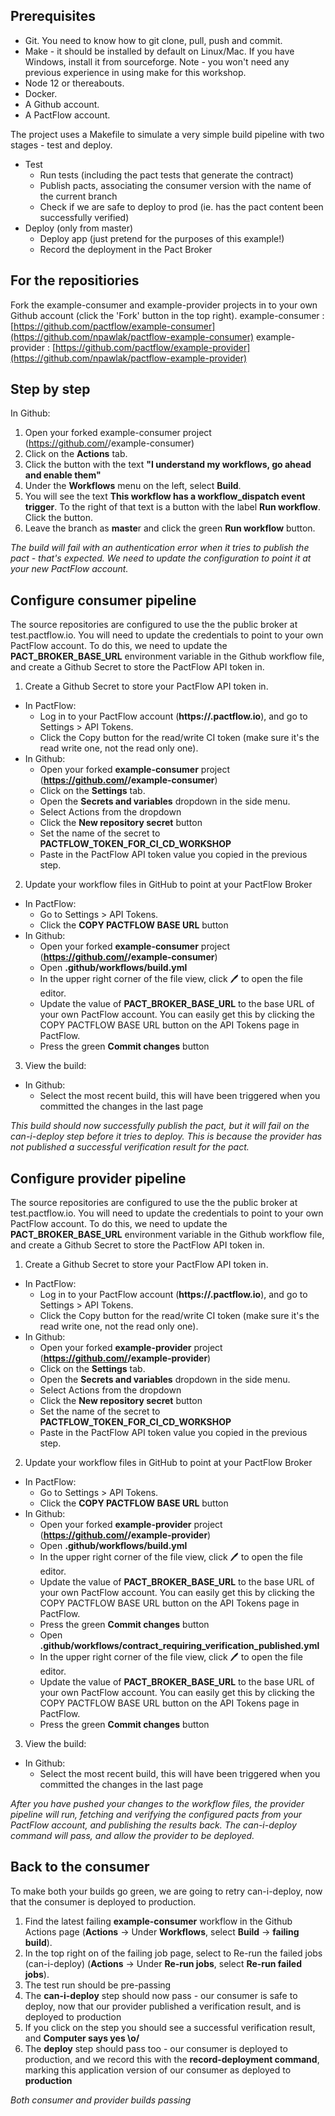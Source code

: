 ## Prerequisites
* Git. You need to know how to git clone, pull, push and commit.
* Make - it should be installed by default on Linux/Mac. If you have Windows, install it from sourceforge. Note - you won't need any previous experience in using make for this workshop.
* Node 12 or thereabouts.
* Docker.
* A Github account.
* A PactFlow account.

The project uses a Makefile to simulate a very simple build pipeline with two stages - test and deploy.

* Test
  * Run tests (including the pact tests that generate the contract)
  * Publish pacts, associating the consumer version with the name of the current branch
  * Check if we are safe to deploy to prod (ie. has the pact content been successfully verified)
* Deploy (only from master)
  * Deploy app (just pretend for the purposes of this example!)
  * Record the deployment in the Pact Broker

## For the repositiories 

Fork the example-consumer and example-provider projects in to your own Github account (click the 'Fork' button in the top right).
example-consumer : [https://github.com/pactflow/example-consumer](https://github.com/npawlak/pactflow-example-consumer)
example-provider : [https://github.com/pactflow/example-provider](https://github.com/npawlak/pactflow-example-provider)

## Step by step

In Github:

1. Open your forked example-consumer project (https://github.com/<your-username>/example-consumer)
2. Click on the **Actions** tab.
3. Click the button with the text **"I understand my workflows, go ahead and enable them"**
4. Under the **Workflows** menu on the left, select **Build**.
5. You will see the text **This workflow has a workflow_dispatch event trigger**. To the right of that text is a button with the label **Run workflow**. Click the button.
6. Leave the branch as **maste**r and click the green **Run workflow** button.

*The build will fail with an authentication error when it tries to publish the pact - that's expected. We need to update the configuration to point it at your new PactFlow account.*

## Configure consumer pipeline

The source repositories are configured to use the the public broker at test.pactflow.io. You will need to update the credentials to point to your own PactFlow account. To do this, we need to update the **PACT_BROKER_BASE_URL** environment variable in the Github workflow file, and create a Github Secret to store the PactFlow API token in.

1. Create a Github Secret to store your PactFlow API token in.
* In PactFlow:
     * Log in to your PactFlow account (**https://<your-subdomain>.pactflow.io**), and go to Settings > API Tokens.
     * Click the Copy button for the read/write CI token (make sure it's the read write one, not the read only one).
* In Github:
     * Open your forked **example-consumer** project (**https://github.com/<your-username>/example-consumer**)
     * Click on the **Settings** tab.
     * Open the **Secrets and variables** dropdown in the side menu.
     * Select Actions from the dropdown
     * Click the **New repository secret** button
     * Set the name of the secret to **PACTFLOW_TOKEN_FOR_CI_CD_WORKSHOP**
     * Paste in the PactFlow API token value you copied in the previous step.
2. Update your workflow files in GitHub to point at your PactFlow Broker
* In PactFlow:
     * Go to Settings > API Tokens.
     * Click the **COPY PACTFLOW BASE URL** button
* In Github:
     * Open your forked **example-consumer** project (**https://github.com/<your-username>/example-consumer**)
     * Open **.github/workflows/build.yml**
     * In the upper right corner of the file view, click 🖊️ to open the file editor.
     * Update the value of **PACT_BROKER_BASE_URL** to the base URL of your own PactFlow account. You can easily get this by clicking the COPY PACTFLOW BASE URL button on the API Tokens page in PactFlow.
     * Press the green **Commit changes** button
3. View the build:
* In Github:
     * Select the most recent build, this will have been triggered when you committed the changes in the last page

*This build should now successfully publish the pact, but it will fail on the can-i-deploy step before it tries to deploy. This is because the provider has not published a successful verification result for the pact.*


## Configure provider pipeline

The source repositories are configured to use the the public broker at test.pactflow.io. You will need to update the credentials to point to your own PactFlow account. To do this, we need to update the **PACT_BROKER_BASE_URL** environment variable in the Github workflow file, and create a Github Secret to store the PactFlow API token in.

1. Create a Github Secret to store your PactFlow API token in.
* In PactFlow:
     * Log in to your PactFlow account (**https://<your-subdomain>.pactflow.io**), and go to Settings > API Tokens.
     * Click the Copy button for the read/write CI token (make sure it's the read write one, not the read only one).
* In Github:
     * Open your forked **example-provider** project (**https://github.com/<your-username>/example-provider**)
     * Click on the **Settings** tab.
     * Open the **Secrets and variables** dropdown in the side menu.
     * Select Actions from the dropdown
     * Click the **New repository secret** button
     * Set the name of the secret to **PACTFLOW_TOKEN_FOR_CI_CD_WORKSHOP**
     * Paste in the PactFlow API token value you copied in the previous step.
2. Update your workflow files in GitHub to point at your PactFlow Broker
* In PactFlow:
     * Go to Settings > API Tokens.
     * Click the **COPY PACTFLOW BASE URL** button
* In Github:
     * Open your forked **example-provider** project (**https://github.com/<your-username>/example-provider**)
     * Open **.github/workflows/build.yml**
     * In the upper right corner of the file view, click 🖊️ to open the file editor.
     * Update the value of **PACT_BROKER_BASE_URL** to the base URL of your own PactFlow account. You can easily get this by clicking the COPY PACTFLOW BASE URL button on the API Tokens page in PactFlow.
     * Press the green **Commit changes** button
     * Open **.github/workflows/contract_requiring_verification_published.yml**
     * In the upper right corner of the file view, click 🖊️ to open the file editor.
     * Update the value of **PACT_BROKER_BASE_URL** to the base URL of your own PactFlow account. You can easily get this by clicking the COPY PACTFLOW BASE URL button on the API Tokens page in PactFlow.
     * Press the green **Commit changes** button
3. View the build:
* In Github:
     * Select the most recent build, this will have been triggered when you committed the changes in the last page

*After you have pushed your changes to the workflow files, the provider pipeline will run, fetching and verifying the configured pacts from your PactFlow account, and publishing the results back. The can-i-deploy command will pass, and allow the provider to be deployed.*


## Back to the consumer
To make both your builds go green, we are going to retry can-i-deploy, now that the consumer is deployed to production.

1. Find the latest failing **example-consumer** workflow in the Github Actions page (**Actions** -> Under **Workflows**, select **Build** -> **failing build**).
2. In the top right on of the failing job page, select to Re-run the failed jobs (can-i-deploy) (**Actions** -> Under **Re-run jobs**, select **Re-run failed jobs**).
3. The test run should be pre-passing
4. The **can-i-deploy** step should now pass - our consumer is safe to deploy, now that our provider published a verification result, and is deployed to production
5. If you click on the step you should see a successful verification result, and **Computer says yes \o/**
6. The **deploy** step should pass too - our consumer is deployed to production, and we record this with the **record-deployment command**, marking this application version of our consumer as deployed to **production**

*Both consumer and provider builds passing*
